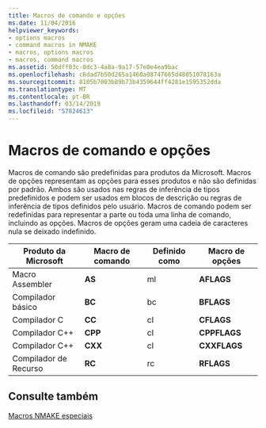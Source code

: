 ```yaml
---
title: Macros de comando e opções
ms.date: 11/04/2016
helpviewer_keywords:
- options macros
- command macros in NMAKE
- macros, options macros
- macros, command macros
ms.assetid: 50dff03c-0dc3-4a8a-9a17-57e0e4ea9bac
ms.openlocfilehash: c6dad7b50d265a1460a98747665d48051078163a
ms.sourcegitcommit: 8105b7003b89b73b4359644ff4281e1595352dda
ms.translationtype: MT
ms.contentlocale: pt-BR
ms.lasthandoff: 03/14/2019
ms.locfileid: "57824613"
---
```

# <a name="command-macros-and-options-macros"></a>Macros de comando e opções

Macros de comando são predefinidas para produtos da Microsoft. Macros de opções representam as opções para esses produtos e não são definidas por padrão. Ambos são usados nas regras de inferência de tipos predefinidos e podem ser usados em blocos de descrição ou regras de inferência de tipos definidos pelo usuário. Macros de comando podem ser redefinidas para representar a parte ou toda uma linha de comando, incluindo as opções. Macros de opções geram uma cadeia de caracteres nula se deixado indefinido.

|Produto da Microsoft|Macro de comando|Definido como|Macro de opções|
|-----------------------|-------------------|----------------|-------------------|
|Macro Assembler|**AS**|ml|**AFLAGS**|
|Compilador básico|**BC**|bc|**BFLAGS**|
|Compilador C|**CC**|cl|**CFLAGS**|
|Compilador C++|**CPP**|cl|**CPPFLAGS**|
|Compilador C++|**CXX**|cl|**CXXFLAGS**|
|Compilador de Recurso|**RC**|rc|**RFLAGS**|

## <a name="see-also"></a>Consulte também

[Macros NMAKE especiais](special-nmake-macros.md)
